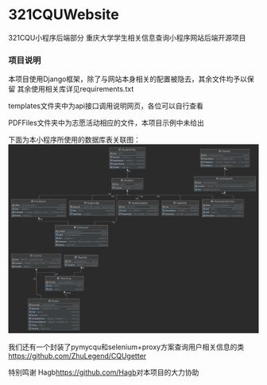 # 321CQUWebsite
321CQU小程序后端部分
重庆大学学生相关信息查询小程序网站后端开源项目

### 项目说明
本项目使用Django框架，除了与网站本身相关的配置被隐去，其余文件均予以保留
其余使用相关库详见requirements.txt

templates文件夹中为api接口调用说明网页，各位可以自行查看

PDFFiles文件夹中为志愿活动相应的文件，本项目示例中未给出

下面为本小程序所使用的数据库表关联图：
![](321CQU_database.png)

我们还有一个封装了pymycqu和selenium+proxy方案查询用户相关信息的类
<https://github.com/ZhuLegend/CQUgetter>

特别鸣谢 Hagb<https://github.com/Hagb>对本项目的大力协助


